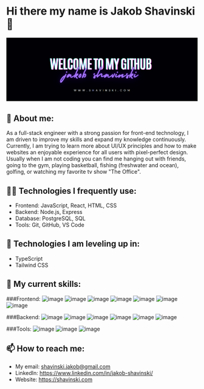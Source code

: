 # Hi there my name is Jakob Shavinski 👋

![image](https://github.com/shavinski/shavinski/blob/main/githubbanner.PNG)

## 🧐 About me: 
As a full-stack engineer with a strong passion for front-end technology, I am driven to improve my skills and expand my knowledge continuously. Currently, I am trying to learn more about UI/UX principles and how to make websites an enjoyable experience for all users with pixel-perfect design. Usually when I am not coding you can find me hanging out with friends, going to the gym, playing basketball, fishing (freshwater and ocean), golfing, or watching my favorite tv show "The Office". 

## 👨‍💻 Technologies I frequently use:
* Frontend: JavaScript, React, HTML, CSS
* Backend: Node.js, Express
* Database: PostgreSQL, SQL
* Tools: Git, GitHub, VS Code

## 🌱 Technologies I am leveling up in: 
* TypeScript
* Tailwind CSS

## 🎒 My current skills:
###Frontend: 
![image](https://img.shields.io/badge/JavaScript-323330?style=for-the-badge&logo=javascript&logoColor=F7DF1E)
![image](https://img.shields.io/badge/TypeScript-007ACC?style=for-the-badge&logo=typescript&logoColor=white)
![image](https://img.shields.io/badge/HTML5-E34F26?style=for-the-badge&logo=html5&logoColor=white)
![image](https://img.shields.io/badge/CSS3-1572B6?style=for-the-badge&logo=css3&logoColor=white)
![image](https://img.shields.io/badge/React-20232A?style=for-the-badge&logo=react&logoColor=61DAFB)
![image](https://img.shields.io/badge/Bootstrap-563D7C?style=for-the-badge&logo=bootstrap&logoColor=white)
![image](https://img.shields.io/badge/jQuery-0769AD?style=for-the-badge&logo=jquery&logoColor=white)

###Backend: 
![image](https://img.shields.io/badge/PostgreSQL-316192?style=for-the-badge&logo=postgresql&logoColor=white)
![image](https://img.shields.io/badge/Python-FFD43B?style=for-the-badge&logo=python&logoColor=blue)
![image](https://img.shields.io/badge/Flask-000000?style=for-the-badge&logo=flask&logoColor=white)
![image](https://img.shields.io/badge/Django-092E20?style=for-the-badge&logo=django&logoColor=green)
![image](https://img.shields.io/badge/Node.js-339933?style=for-the-badge&logo=nodedotjs&logoColor=white)
![image](https://img.shields.io/badge/Express.js-000000?style=for-the-badge&logo=express&logoColor=white)

###Tools:
![image](https://img.shields.io/badge/Jest-C21325?style=for-the-badge&logo=jest&logoColor=white)
![image](https://img.shields.io/badge/GitHub-100000?style=for-the-badge&logo=github&logoColor=white)
![image](https://img.shields.io/badge/GIT-E44C30?style=for-the-badge&logo=git&logoColor=white)

## 📫 How to reach me:
* My email: shavinski.jakob@gmail.com
* LinkedIn: https://www.linkedin.com/in/jakob-shavinski/
* Website: https://shavinski.com













